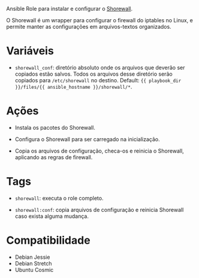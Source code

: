Ansible Role para instalar e configurar o [Shorewall](http://www.shorewall.net/).

O Shorewall é um wrapper para configurar o firewall do iptables no Linux, e
permite manter as configurações em arquivos-textos organizados.

# Variáveis

- `shorewall_conf`: diretório absoluto onde os arquivos que deverão ser
  copiados estão salvos. Todos os arquivos desse diretório serão copiados para
  `/etc/shorewall` no destino. Default: `{{ playbook_dir }}/files/{{
  ansible_hostname }}/shorewall/*`.

# Ações

- Instala os pacotes do Shorewall.

- Configura o Shorewall para ser carregado na inicialização.

- Copia os arquivos de configuração, checa-os e reinicia o Shorewall, aplicando
  as regras de firewall.

# Tags

- `shorewall`: executa o role completo.

- `shorewall:conf`: copia arquivos de configuração e reinicia Shorewall caso
  exista alguma mudança.


# Compatibilidade

- Debian Jessie
- Debian Stretch
- Ubuntu Cosmic
